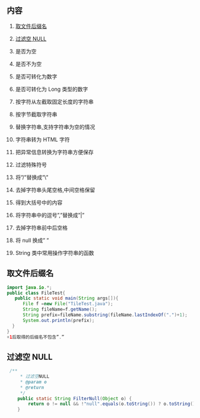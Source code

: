 ## 内容

1. [取文件后缀名](#取文件后缀名)

2. [过滤空 NULL](#过滤空)

3. 是否为空

4. 是否不为空

5. 是否可转化为数字

6. 是否可转化为 Long 类型的数字

7. 按字符从左截取固定长度的字符串

8. 按字节截取字符串

9. 替换字符串,支持字符串为空的情况

10. 字符串转为 HTML 字符

11. 把异常信息转换为字符串方便保存

12. 过滤特殊符号

13. 将”/”替换成”\”

14. 去掉字符串头尾空格,中间空格保留

15. 得到大括号中的内容

16. 将字符串中的逗号”,”替换成”|”

17. 去掉字符串前中后空格

18. 将 null 换成” ”

19. String 类中常用操作字符串的函数

    

## <a id ="取文件后缀名">取文件后缀名</a>

```java
import java.io.*;
public class FileTest{
   public static void main(String args[]){
      File f =new File("TileTest.java");
      String fileName=f.getName();
      String prefix=fileName.substring(fileName.lastIndexOf(".")+1);
      System.out.println(prefix);
  }
}
+1后取得的后缀名不包含”.”

```

## <a id ="过滤空">过滤空 NULL</a>

```java
 /**
     * 过滤空NULL
     * @param o
     * @return 
     */
    public static String FilterNull(Object o) {
        return o != null && !"null".equals(o.toString()) ? o.toString().trim() : "" ;
    }

```

